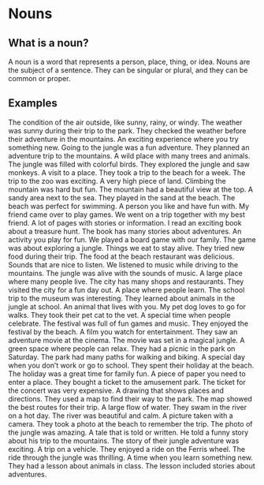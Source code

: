 # Nouns

## What is a noun?

A noun is a word that represents a person, place, thing, or idea. Nouns are the subject of a sentence. They can be
singular or plural, and they can be common or proper.

## Examples

<deflist>
<def title="Weather">
    The condition of the air outside, like sunny, rainy, or windy.
    <procedure title="Examples" collapsible="true">  
        <step>  
            The weather was sunny during their trip to the park.  
        </step>  
        <step>  
            They checked the weather before their adventure in the mountains.  
        </step>  
    </procedure>
</def>

<def title="Adventure">
    An exciting experience where you try something new.
    <procedure title="Examples" collapsible="true">  
        <step>  
            Going to the jungle was a fun adventure.  
        </step>  
        <step>  
            They planned an adventure trip to the mountains.  
        </step>  
    </procedure>
</def>

<def title="Jungle">
    A wild place with many trees and animals.
    <procedure title="Examples" collapsible="true">  
        <step>  
            The jungle was filled with colorful birds.  
        </step>  
        <step>  
            They explored the jungle and saw monkeys.  
        </step>  
    </procedure>
</def>

<def title="Trip">
    A visit to a place.
    <procedure title="Examples" collapsible="true">  
        <step>  
            They took a trip to the beach for a week.  
        </step>  
        <step>  
            The trip to the zoo was exciting.  
        </step>  
    </procedure>
</def>

<def title="Mountain">
    A very high piece of land.
    <procedure title="Examples" collapsible="true">  
        <step>  
            Climbing the mountain was hard but fun.  
        </step>  
        <step>  
            The mountain had a beautiful view at the top.  
        </step>  
    </procedure>
</def>

<def title="Beach">
    A sandy area next to the sea.
    <procedure title="Examples" collapsible="true">  
        <step>  
            They played in the sand at the beach.  
        </step>  
        <step>  
            The beach was perfect for swimming.  
        </step>  
    </procedure>
</def>

<def title="Friend">
    A person you like and have fun with.
    <procedure title="Examples" collapsible="true">  
        <step>  
            My friend came over to play games.  
        </step>  
        <step>  
            We went on a trip together with my best friend.  
        </step>  
    </procedure>
</def>

<def title="Book">
    A lot of pages with stories or information.
    <procedure title="Examples" collapsible="true">  
        <step>  
            I read an exciting book about a treasure hunt.  
        </step>  
        <step>  
            The book has many stories about adventures.  
        </step>  
    </procedure>
</def>

<def title="Game">
    An activity you play for fun.
    <procedure title="Examples" collapsible="true">  
        <step>  
            We played a board game with our family.  
        </step>  
        <step>  
            The game was about exploring a jungle.  
        </step>  
    </procedure>
</def>

<def title="Food">
    Things we eat to stay alive.
    <procedure title="Examples" collapsible="true">  
        <step>  
            They tried new food during their trip.  
        </step>  
        <step>  
            The food at the beach restaurant was delicious.  
        </step>  
    </procedure>
</def>

<def title="Music">
    Sounds that are nice to listen.
    <procedure title="Examples" collapsible="true">  
        <step>  
            We listened to music while driving to the mountains.  
        </step>  
        <step>  
            The jungle was alive with the sounds of music.  
        </step>  
    </procedure>
</def>

<def title="City">
    A large place where many people live.
    <procedure title="Examples" collapsible="true">  
        <step>  
            The city has many shops and restaurants.  
        </step>  
        <step>  
            They visited the city for a fun day out.  
        </step>  
    </procedure>
</def>

<def title="School">
    A place where people learn.
    <procedure title="Examples" collapsible="true">  
        <step>  
            The school trip to the museum was interesting.  
        </step>  
        <step>  
            They learned about animals in the jungle at school.  
        </step>  
    </procedure>
</def>

<def title="Pet">
    An animal that lives with you.
    <procedure title="Examples" collapsible="true">  
        <step>  
            My pet dog loves to go for walks.  
        </step>  
        <step>  
            They took their pet cat to the vet.  
        </step>  
    </procedure>
</def>

<def title="Festival">
    A special time when people celebrate.
    <procedure title="Examples" collapsible="true">  
        <step>  
            The festival was full of fun games and music.  
        </step>  
        <step>  
            They enjoyed the festival by the beach.  
        </step>  
    </procedure>
</def>

<def title="Movie">
    A film you watch for entertainment.
    <procedure title="Examples" collapsible="true">  
        <step>  
            They saw an adventure movie at the cinema.  
        </step>  
        <step>  
            The movie was set in a magical jungle.  
        </step>  
    </procedure>
</def>

<def title="Park">
    A green space where people can relax.
    <procedure title="Examples" collapsible="true">  
        <step>  
            They had a picnic in the park on Saturday.  
        </step>  
        <step>  
            The park had many paths for walking and biking.  
        </step>  
    </procedure>
</def>

<def title="Holiday">
    A special day when you don’t work or go to school.
    <procedure title="Examples" collapsible="true">  
        <step>  
            They spent their holiday at the beach.  
        </step>  
        <step>  
            The holiday was a great time for family fun.  
        </step>  
    </procedure>
</def>

<def title="Ticket">
    A piece of paper you need to enter a place.
    <procedure title="Examples" collapsible="true">  
        <step>  
            They bought a ticket to the amusement park.  
        </step>  
        <step>  
            The ticket for the concert was very expensive.  
        </step>  
    </procedure>
</def>

<def title="Map">
    A drawing that shows places and directions.
    <procedure title="Examples" collapsible="true">  
        <step>  
            They used a map to find their way to the park.  
        </step>  
        <step>  
            The map showed the best routes for their trip.  
        </step>  
    </procedure>
</def>

<def title="River">
    A large flow of water.
    <procedure title="Examples" collapsible="true">  
        <step>  
            They swam in the river on a hot day.  
        </step>  
        <step>  
            The river was beautiful and calm.  
        </step>  
    </procedure>
</def>

<def title="Photo">
    A picture taken with a camera.
    <procedure title="Examples" collapsible="true">  
        <step>  
            They took a photo at the beach to remember the trip.  
        </step>  
        <step>  
            The photo of the jungle was amazing.  
        </step>  
    </procedure>
</def>

<def title="Story">
    A tale that is told or written.
    <procedure title="Examples" collapsible="true">  
        <step>  
            He told a funny story about his trip to the mountains.  
        </step>  
        <step>  
            The story of their jungle adventure was exciting.  
        </step>  
    </procedure>
</def>

<def title="Ride">
    A trip on a vehicle.
    <procedure title="Examples" collapsible="true">  
        <step>  
            They enjoyed a ride on the Ferris wheel.  
        </step>  
        <step>  
            The ride through the jungle was thrilling.  
        </step>  
    </procedure>
</def>

<def title="Lesson">
    A time when you learn something new.
    <procedure title="Examples" collapsible="true">  
        <step>  
            They had a lesson about animals in class.  
        </step>  
        <step>  
            The lesson included stories about adventures.  
        </step>  
    </procedure>
</def>

</deflist>


